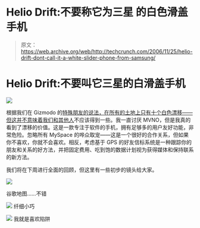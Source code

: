 # Helio Drift:不要称它为三星 的白色滑盖手机

> 原文：<https://web.archive.org/web/http://techcrunch.com/2006/11/25/helio-drift-dont-call-it-a-white-slider-phone-from-samsung/>

# Helio Drift:不要叫它三星的白滑盖手机

![](img/9ac69fc806f3772d62bfd8c899d13def.png)

根据我们在 Gizmodo 的[特殊朋友的说法，在所有的土地上只有十个白色漂移——但这并不意味着我们和](https://web.archive.org/web/20130627213418/http://www.gizmodo.com/gadgets/cellphones/exclusive-white-helio-drift-gallery-217041.php)[其他人](https://web.archive.org/web/20130627213418/http://www.slashphone.com/119/5918.html)不应该得到一些。我一直讨厌 MVNO，但是我真的看到了漂移的价值。这是一款专注于软件的手机，拥有足够多的用户友好功能，非常危险。忽略所有 MySpace 的哗众取宠——这是一个很好的合作关系，但如果你不喜欢，你就不会喜欢。相反，考虑基于 GPS 的好友信标系统是一种跟踪你的朋友和关系的好方法，并把固定费用、吃到饱的数据计划视为获得媒体和保持联系的新方法。

我们将在下周进行全面的回顾，但这里有一些初步的镜头给大家。

![](img/d374071e5380b29d0e5d16d417877d40.png)

谷歌地图……不错

![](img/615d0d253f52eb7d4f9edd2c95a334f3.png)
纤细小巧

![](img/9ac69fc806f3772d62bfd8c899d13def.png)
我就是喜欢陷阱